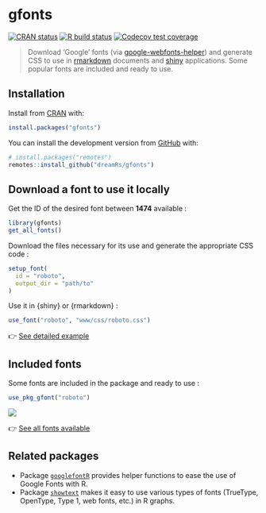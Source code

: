 
<!-- README.md is generated from README.Rmd. Please edit that file -->

# gfonts

<!-- badges: start -->

[![CRAN
status](https://www.r-pkg.org/badges/version/gfonts)](https://CRAN.R-project.org/package=gfonts)
[![R build
status](https://github.com/dreamRs/gfonts/workflows/R-CMD-check/badge.svg)](https://github.com/dreamRs/gfonts/actions)
[![Codecov test
coverage](https://codecov.io/gh/dreamRs/gfonts/branch/master/graph/badge.svg)](https://codecov.io/gh/dreamRs/gfonts?branch=master)
<!-- badges: end -->

> Download ‘Google’ fonts (via
> [google-webfonts-helper](https://gwfh.mranftl.com)) and generate CSS
> to use in [rmarkdown](https://rmarkdown.rstudio.com/) documents and
> [shiny](https://shiny.rstudio.com/) applications. Some popular fonts
> are included and ready to use.

## Installation

Install from [CRAN](https://CRAN.R-project.org/package=gfonts) with:

``` r
install.packages("gfonts")
```

You can install the development version from
[GitHub](https://github.com/dreamRs/gfonts) with:

``` r
# install.packages("remotes")
remotes::install_github("dreamRs/gfonts")
```

## Download a font to use it locally

Get the ID of the desired font between **1474** available :

``` r
library(gfonts)
get_all_fonts()
```

Download the files necessary for its use and generate the appropriate
CSS code :

``` r
setup_font(
  id = "roboto",
  output_dir = "path/to"
)
```

Use it in {shiny} or {rmarkdown} :

``` r
use_font("roboto", "www/css/roboto.css")
```

:point_right: [See detailed
example](https://dreamrs.github.io/gfonts/articles/gfonts.html)

## Included fonts

Some fonts are included in the package and ready to use :

``` r
use_pkg_gfont("roboto")
```

![](man/figures/included-fonts.png)

:point_right: [See all fonts
available](https://dreamrs.github.io/gfonts/articles/articles/included-fonts.html)

## Related packages

- Package
  [`googlefontR`](https://github.com/timelyportfolio/googlefontR)
  provides helper functions to ease the use of Google Fonts with R.
- Package [`showtext`](https://github.com/yixuan/showtext) makes it easy
  to use various types of fonts (TrueType, OpenType, Type 1, web fonts,
  etc.) in R graphs.
